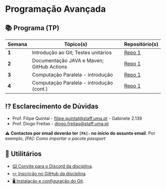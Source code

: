 # Programação Avançada

## 📚 Programa (TP)

| Semana | Tópico(s)                                 | Repositório(s)                                                           |
| ------ | ----------------------------------------- | ------------------------------------------------------------------------ |
| **1**  | Introdução ao Git; Testes unitários       | [Repo 1](https://github.com/Programacao-Avancada-2223/flight-management) |
| **2**  | Documentação JAVA e Maven; GitHub Actions | [Repo 1](https://github.com/Programacao-Avancada-2223/banking-account)   |
| **3**  | Computação Paralela - introdução          | [Repo 1](https://github.com/Programacao-Avancada-2223/html-stripper)     |
| **4**  | Computação Paralela - introdução (cont.)  | [Repo 1](https://github.com/Programacao-Avancada-2223/image-filter)      |


## ⁉️ Esclarecimento de Dúvidas

- Prof. Filipe Quintal - filipe.quintal@staff.uma.pt - Gabinete 2.139
- Prof. Diogo Freitas - diogo.freitas@staff.uma.pt

**⚠️ Contactos por email deverão ter `[PA]:` no início do assunto email**. Por exemplo, _[PA]: Como importar o pacote
passport_

## 🧰 Utilitários

- [⌨️ Convite para o Discord da disciplina](https://discord.gg/4dZKET89EG).
- [✏️ Inscrição no GitHub da disciplina](https://moodle.cee.uma.pt/2223/mod/feedback/view.php?id=41862).
- [🖥️ Instalação e configuração do Git](https://moodle.cee.uma.pt/2223/mod/resource/view.php?id=39473).  
